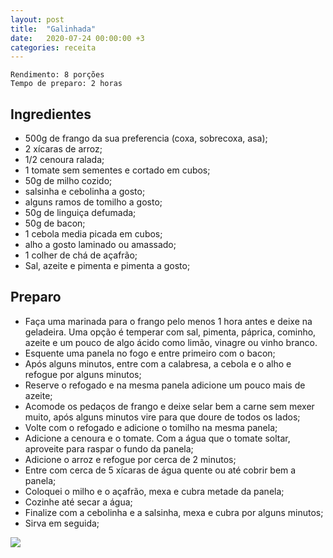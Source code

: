 ```yaml
---
layout: post
title:  "Galinhada"
date:   2020-07-24 00:00:00 +3
categories: receita
---
```


```
Rendimento: 8 porções
Tempo de preparo: 2 horas
```

## Ingredientes

- 500g de frango da sua preferencia (coxa, sobrecoxa, asa);
- 2 xícaras de arroz;
- 1/2 cenoura ralada;
- 1 tomate sem sementes e cortado em cubos;
- 50g de milho cozido;
- salsinha e cebolinha a gosto;
- alguns ramos de tomilho a gosto;
- 50g de linguiça defumada;
- 50g de bacon;
- 1 cebola media picada em cubos;
- alho a gosto laminado ou amassado;
- 1 colher de chá de açafrão;
- Sal, azeite e pimenta e pimenta a gosto;

## Preparo

- Faça uma marinada para o frango pelo menos 1 hora antes e deixe na geladeira. Uma opção é temperar com sal, pimenta, páprica, cominho, azeite e um pouco de algo ácido como limão, vinagre ou vinho branco.
- Esquente uma panela no fogo e entre primeiro com o bacon;
- Após alguns minutos, entre com a calabresa, a cebola e o alho e refogue por alguns minutos;
- Reserve o refogado e na mesma panela adicione um pouco mais de azeite;
- Acomode os pedaços de frango e deixe selar bem a carne sem mexer muito, após alguns minutos vire para que doure de todos os lados;
- Volte com o refogado e adicione o tomilho na mesma panela;
- Adicione a cenoura e o tomate. Com a água que o tomate soltar, aproveite para raspar o fundo da panela;
- Adicione o arroz e refogue por cerca de 2 minutos;
- Entre com cerca de 5 xícaras de água quente ou até cobrir bem a panela;
- Coloquei o milho e o açafrão, mexa e cubra metade da panela;
- Cozinhe até secar a água;
- Finalize com a cebolinha e a salsinha, mexa e cubra por alguns minutos;
- Sirva em seguida;

![](/blogmangiare/assets/images/galinhada.jpg)
